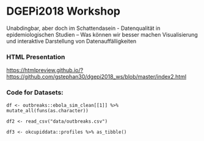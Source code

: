 # DGEPi2018 Workshop

Unabdingbar, aber doch im Schattendasein - Datenqualität in epidemiologischen Studien – Was können wir besser machen
Visualisierung und interaktive Darstellung von Datenauffälligkeiten

### HTML Presentation
https://htmlpreview.github.io/?https://github.com/gstephan30/dgepi2018_ws/blob/master/index2.html

### Code for Datasets:

`df <- outbreaks::ebola_sim_clean[[1]] %>% mutate_all(funs(as.character))`

`df2 <- read_csv("data/outbreaks.csv")`

`df3 <- okcupiddata::profiles %>% as_tibble()`


